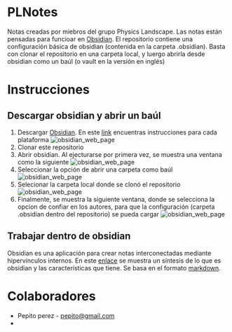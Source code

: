 # PLNotes

Notas creadas por miebros del grupo Physics Landscape.
Las notas están pensadas para funcioar en [Obsidian](https://obsidian.md/). El repositorio contiene una configuración básica de obsidian (contenida en la carpeta .obsidian). Basta con clonar el repositorio en una carpeta local, y luergo abrirla desde obsidian como un baúl (o vault en la versión en inglés)

# Instrucciones
## Descargar obsidian y abrir un baúl
1. Descargar [Obsidian](https://obsidian.md/). En este [link](https://help.obsidian.md/Getting+started/Download+and+install+Obsidian) encuentras instrucciones para cada plataforma
   ![obsidian_web_page](https://raw.githubusercontent.com/gfsandovalv/PLNotes/main/Attachments/obsidian_web_page.png)
2. Clonar este repositorio
3. Abrir obsidian. Al ejecturarse por primera vez, se muestra una ventana como la siguiente
   ![obsidian_web_page](https://raw.githubusercontent.com/gfsandovalv/PLNotes/main/Attachments/obsidian_initial_screen.png)
4. Seleccionar la opción de abrir una carpeta como baúl
   ![obsidian_web_page](https://raw.githubusercontent.com/gfsandovalv/PLNotes/main/Attachments/open_vault.png)
5. Selecionar la carpeta local donde se clonó el repositorio
   ![obsidian_web_page](https://raw.githubusercontent.com/gfsandovalv/PLNotes/main/Attachments/select_folder.png)
6. Finalmente, se muestra la siguiente ventana, donde se selecciona la opcion de confiar en los autores, para que la configuración (carpeta .obsidian dentro del repositorio) se pueda cargar
   ![obsidian_web_page](https://raw.githubusercontent.com/gfsandovalv/PLNotes/main/Attachments/trust_the_authors.png)

## Trabajar dentro de obsidian 
Obsidian es una aplicación para crear notas interconectadas mediante hipervínculos internos. En este [enlace](https://carreraprofesional.com/que-es-obsidian-aplicacion-para-tomar-notas/) se muestra un síntesis de lo que es obsidian y las características que tiene.  Se basa en el formato [markdown](https://tutorialmarkdown.com/guia).


# Colaboradores

- Pepito perez - pepito@gmail.com
-
